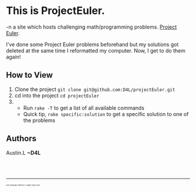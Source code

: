 This is ProjectEuler.
=====================

-n a site which hosts challenging math/programming problems. [Project Euler](http://projecteuler.net).

I've done some Project Euler problems beforehand but my solutions got deleted at the same time I reformatted my computer. Now, I get to do them again!

How to View
-----------

1.  Clone the project `git clone git@github.com:D4L/projectEuler.git`
2.  cd into the project `cd projectEuler`
3.  *   Run `rake -T` to get a list of all available commands
    *   Quick tip, `rake specific:solution` to get a specific solution to one of the problems

Authors
-------

Austin.L **~D4L**

<br />
<br />

---
<span style="font-size:5px">noli umquam oblivisci: cogito ergo sum.</span>
